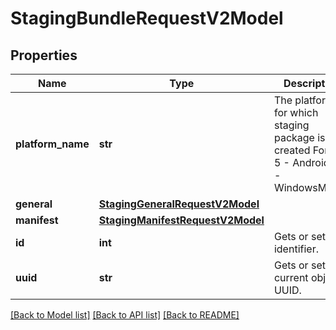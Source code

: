 # StagingBundleRequestV2Model

## Properties
Name | Type | Description | Notes
------------ | ------------- | ------------- | -------------
**platform_name** | **str** | The platform for which staging package is created For eg. 5 - Android, 1 - WindowsMobile | 
**general** | [**StagingGeneralRequestV2Model**](StagingGeneralRequestV2Model.md) |  | [optional] 
**manifest** | [**StagingManifestRequestV2Model**](StagingManifestRequestV2Model.md) |  | [optional] 
**id** | **int** | Gets or sets identifier. | [optional] 
**uuid** | **str** | Gets or sets current objects UUID. | [optional] 

[[Back to Model list]](../README.md#documentation-for-models) [[Back to API list]](../README.md#documentation-for-api-endpoints) [[Back to README]](../README.md)


